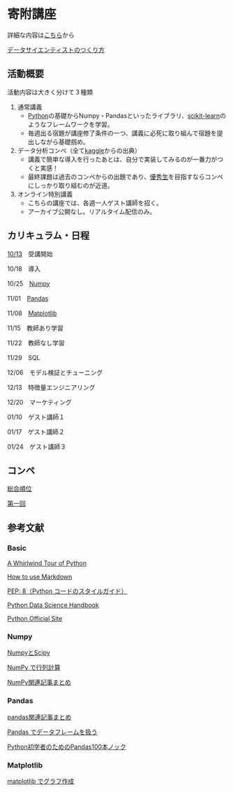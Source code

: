 # 寄附講座
詳細な内容は[こちら](https://gci.t.u-tokyo.ac.jp/gci-2022-winter/)から

[データサイエンティストのつくり方](https://www.slideshare.net/shoheihido/120913-pfi-dist)
## 活動概要
活動内容は大きく分けて３種類
1. 通常講義
    - [Python](https://note.nkmk.me/python/)の基礎からNumpy・Pandasといったライブラリ、[scikit-learn](https://scikit-learn.org/stable/modules/classes.html)のようなフレームワークを学習。
    - 毎週出る宿題が講座修了条件の一つ、講義に必死に取り組んで宿題を提出しながら基礎掴め。
2. データ分析コンペ（全て[kaggle](https://github.com/alicelindel3/kaggle)からの出典）
    - 講義で簡単な導入を行ったあとは、自分で実装してみるのが一番力がつくと実感！
    - 最終課題は過去のコンペからの出題であり、[優秀生](https://gci.t.u-tokyo.ac.jp/deans_list/)を目指すならコンペにしっかり取り組むのが近道。
3. オンライン特別講義
    - こちらの講座では、各週一人ゲスト講師を招く。
    - アーカイブ公開なし。リアルタイム配信のみ。
## カリキュラム・日程

[10/13](https://alicelindel3.dreamlog.jp/archives/17259900.html)　受講開始

10/18　導入

10/25　[Numpy](https://numpy.org/doc/stable/reference/index.html)

11/01　[Pandas](https://pandas.pydata.org/docs/reference/index.html)

11/08　[Matplotlib](https://matplotlib.org/stable/api/index.html)

11/15　教師あり学習

11/22　教師なし学習

11/29　SQL

12/06　モデル検証とチューニング

12/13　特徴量エンジニアリング

12/20　マーケティング

01/10　ゲスト講師１

01/17　ゲスト講師２

01/24　ゲスト講師３

## コンペ
[総合順位](https://github.com/apppleNova802/GCI2020_Summer)

[第一回](https://github.com/haruharuharuko/GCI2020-Winter)

## 参考文献
### Basic
[A Whirlwind Tour of Python](https://jakevdp.github.io/WhirlwindTourOfPython/)

[How to use Markdown](https://jupyter-notebook.readthedocs.io/en/latest/examples/Notebook/Working%20With%20Markdown%20Cells.html)

[PEP: 8（Python コードのスタイルガイド）](https://pep8-ja.readthedocs.io/ja/latest/)

[Python Data Science Handbook](https://jakevdp.github.io/PythonDataScienceHandbook/)

[Python Official Site](https://www.python.org/)
### Numpy
[NumpyとScipy](https://www.eidos.ic.i.u-tokyo.ac.jp/~tau/lecture/computational_physics/slide/numpy.pdf)

[NumPy で行列計算](https://pythondatascience.plavox.info/numpy)

[NumPy関連記事まとめ](https://note.nkmk.me/python-numpy-post-summary/)
### Pandas
[pandas関連記事まとめ](https://note.nkmk.me/python-pandas-post-summary/)

[Pandas でデータフレームを扱う](https://pythondatascience.plavox.info/pandas)

[Python初学者のためのPandas100本ノック](https://qiita.com/kunishou/items/bd5fad9a334f4f5be51c)
### Matplotlib
[matplotlib でグラフ作成](https://pythondatascience.plavox.info/matplotlib)
